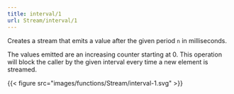 ```yaml
---
title: interval/1
url: Stream/interval/1
---
```


Creates a stream that emits a value after the given period `n` in milliseconds.

The values emitted are an increasing counter starting at 0. This operation will block the caller by the given interval every time a new element is streamed.

{{< figure src="images/functions/Stream/interval-1.svg" >}}

